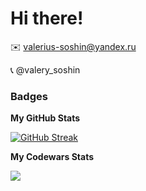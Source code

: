Hi there!
==============================

✉️ [valerius-soshin@yandex.ru](mailto:valerius-soshin@yandex.ru)

📞 @valery_soshin

### Badges

<b>My GitHub Stats</b>

<a href="https://git.io/streak-stats"><img src="https://github-readme-streak-stats.herokuapp.com?user=Valery-Soshin&theme=dark&hide_border=true&mode=weekly" alt="GitHub Streak" /></a>

<b>My Codewars Stats</b>

<a><img src="https://github.r2v.ch/codewars?user=Valery-Soshin&theme=gradient"/></a>
